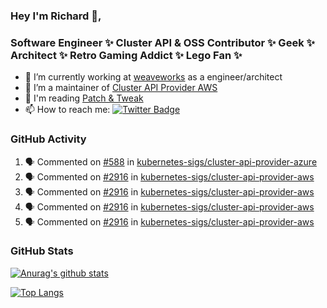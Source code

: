 ### Hey I'm Richard 👋, 

<h3 align="left">Software Engineer ✨ Cluster API & OSS Contributor ✨ Geek ✨ Architect ✨ Retro Gaming Addict ✨ Lego Fan ✨</h3>

- 🔭 I’m currently working at [weaveworks](https://github.com/weaveworks) as a engineer/architect
- 👯 I’m a maintainer of [Cluster API Provider AWS](https://github.com/kubernetes-sigs/cluster-api-provider-aws)
- 💬 I'm reading [Patch & Tweak](https://bjooks.com/products/patch-tweak-exploring-modular-synthesis)
- 📫 How to reach me: [![Twitter Badge](https://img.shields.io/badge/-@fruit_case-00acee?style=flat&logo=Twitter&logoColor=white)](https://twitter.com/intent/follow?screen_name=fruit_case "Follow on Twitter")

### GitHub Activity 

<!--START_SECTION:activity-->
1. 🗣 Commented on [#588](https://github.com/kubernetes-sigs/cluster-api-provider-azure/issues/588) in [kubernetes-sigs/cluster-api-provider-azure](https://github.com/kubernetes-sigs/cluster-api-provider-azure)
2. 🗣 Commented on [#2916](https://github.com/kubernetes-sigs/cluster-api-provider-aws/issues/2916) in [kubernetes-sigs/cluster-api-provider-aws](https://github.com/kubernetes-sigs/cluster-api-provider-aws)
3. 🗣 Commented on [#2916](https://github.com/kubernetes-sigs/cluster-api-provider-aws/issues/2916) in [kubernetes-sigs/cluster-api-provider-aws](https://github.com/kubernetes-sigs/cluster-api-provider-aws)
4. 🗣 Commented on [#2916](https://github.com/kubernetes-sigs/cluster-api-provider-aws/issues/2916) in [kubernetes-sigs/cluster-api-provider-aws](https://github.com/kubernetes-sigs/cluster-api-provider-aws)
5. 🗣 Commented on [#2916](https://github.com/kubernetes-sigs/cluster-api-provider-aws/issues/2916) in [kubernetes-sigs/cluster-api-provider-aws](https://github.com/kubernetes-sigs/cluster-api-provider-aws)
<!--END_SECTION:activity-->

### GitHub Stats

[![Anurag's github stats](https://github-readme-stats.vercel.app/api?username=richardcase&count_private=true&show_icons=true)](https://github.com/anuraghazra/github-readme-stats)

[![Top Langs](https://github-readme-stats.vercel.app/api/top-langs/?username=richardcase&hide=html&layout=compact)](https://github.com/anuraghazra/github-readme-stats)

